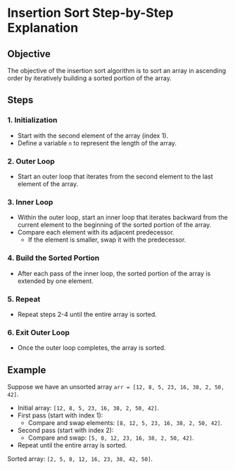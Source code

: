 # Insertion Sort Step-by-Step Explanation

## Objective
The objective of the insertion sort algorithm is to sort an array in ascending order by iteratively building a sorted portion of the array.

## Steps

### 1. Initialization
- Start with the second element of the array (index 1).
- Define a variable `n` to represent the length of the array.

### 2. Outer Loop
- Start an outer loop that iterates from the second element to the last element of the array.

### 3. Inner Loop
- Within the outer loop, start an inner loop that iterates backward from the current element to the beginning of the sorted portion of the array.
- Compare each element with its adjacent predecessor.
  - If the element is smaller, swap it with the predecessor.

### 4. Build the Sorted Portion
- After each pass of the inner loop, the sorted portion of the array is extended by one element.

### 5. Repeat
- Repeat steps 2-4 until the entire array is sorted.

### 6. Exit Outer Loop
- Once the outer loop completes, the array is sorted.

## Example
Suppose we have an unsorted array `arr = [12, 8, 5, 23, 16, 38, 2, 50, 42]`.

- Initial array: `[12, 8, 5, 23, 16, 38, 2, 50, 42]`.
- First pass (start with index 1):
  - Compare and swap elements: `[8, 12, 5, 23, 16, 38, 2, 50, 42]`.
- Second pass (start with index 2):
  - Compare and swap: `[5, 8, 12, 23, 16, 38, 2, 50, 42]`.
- Repeat until the entire array is sorted.

Sorted array: `[2, 5, 8, 12, 16, 23, 38, 42, 50]`.